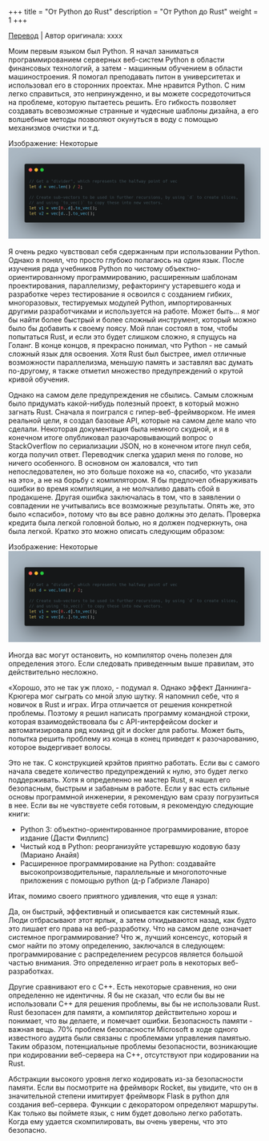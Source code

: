 +++
title = "От Python до Rust"
description = "От Python до Rust"
weight = 1
+++

[Перевод](https://levelup.gitconnected.com/from-python-to-rust-fc43d6985670) | Автор оригинала: xxxx

Моим первым языком был Python. Я начал заниматься программированием серверных веб-систем Python в области финансовых технологий, а затем - машинным обучением в области машиностроения. Я помогал преподавать питон в университетах и использовал его в сторонних проектах. Мне нравится Python. С ним легко справиться, это непринужденно, и вы можете сосредоточиться на проблеме, которую пытаетесь решить. Его гибкость позволяет создавать всевозможные странные и чудесные шаблоны дизайна, а его волшебные методы позволяют окунуться в воду с помощью механизмов очистки и т.д.

Изображение: Некоторые
![](/imgs/posts/1b47232f_01.png)

Я очень редко чувствовал себя сдержанным при использовании Python. Однако я понял, что просто глубоко полагаюсь на один язык. После изучения ряда учебников Python по чистому объектно-ориентированному программированию, расширенным шаблонам проектирования, параллелизму, рефакторингу устаревшего кода и разработке через тестирование я освоился с созданием гибких, многоразовых, тестируемых модулей Python, импортированных другими разработчиками и используется на работе. Может быть… я мог бы найти более быстрый и более сложный инструмент, который можно было бы добавить к своему поясу. Мой план состоял в том, чтобы попытаться Rust, и если это будет слишком сложно, я спущусь на Голанг. В конце концов, я прекрасно понимал, что Python - не самый сложный язык для освоения. Хотя Rust был быстрее, имел отличные возможности параллелизма, меньшую память и заставлял вас думать по-другому, я также отметил множество предупреждений о крутой кривой обучения.

Однако на самом деле предупреждения не сбылись. Самым сложным было придумать какой-нибудь полезный проект, в который можно загнать Rust. Сначала я поигрался с гипер-веб-фреймворком. Не имея реальной цели, я создал базовые API, которые на самом деле мало что сделали. Некоторая документация была немного скудной, и я в конечном итоге опубликовал разочаровывающий вопрос о StackOverflow по сериализации JSON, но в конечном итоге пнул себя, когда получил ответ. Переводчик слегка ударил меня по голове, но ничего особенного. В основном он жаловался, что тип непоследователен, но это больше похоже на «о, спасибо, что указали на это», а не на борьбу с компилятором. Я бы предпочел обнаруживать ошибки во время компиляции, а не молчаливо давать сбой в продакшене. Другая ошибка заключалась в том, что в заявлении о совпадении не учитывались все возможные результаты. Опять же, это было «спасибо», потому что вы все равно должны это делать. Проверка кредита была легкой головной болью, но я должен подчеркнуть, она была легкой. Кратко это можно описать следующим образом:

Изображение: Некоторые
![](/imgs/posts/1b47232f_01.png)

Иногда вас могут остановить, но компилятор очень полезен для определения этого. Если следовать приведенным выше правилам, это действительно несложно.

«Хорошо, это не так уж плохо, - подумал я. Однако эффект Даннинга-Крюгера мог сыграть со мной злую шутку. Я напомнил себе, что я новичок в Rust и играх. Игра отличается от решения конкретной проблемы. Поэтому я решил написать программу командной строки, которая взаимодействовала бы с API-интерфейсом docker и автоматизировала ряд команд git и docker для работы. Может быть, попытка решить проблему из конца в конец приведет к разочарованию, которое выдергивает волосы.

Это не так. С конструкцией крэйтов приятно работать. Если вы с самого начала сведете количество предупреждений к нулю, это будет легко поддерживать. Хотя я определенно не мастер Rust, я нашел его безопасным, быстрым и забавным в работе. Если у вас есть сильные основы программной инженерии, я рекомендую вам сразу погрузиться в нее. Если вы не чувствуете себя готовым, я рекомендую следующие книги: 

- Python 3: объектно-ориентированное программирование, второе издание (Дасти Филлипс)
- Чистый код в Python: реорганизуйте устаревшую кодовую базу (Мариано Анайя)
- Расширенное программирование на Python: создавайте высокопроизводительные, параллельные и многопоточные приложения с помощью python (д-р Габриэле Ланаро)

Итак, помимо своего приятного удивления, что еще я узнал:

Да, он быстрый, эффективный и описывается как системный язык. Люди отбрасывают этот ярлык, а затем откидываются назад, как будто это лишает его права на веб-разработку. Что на самом деле означает системное программирование? Что ж, лучший консенсус, который я смог найти по этому определению, заключался в следующем: программирование с распределением ресурсов является большой частью внимания. Это определенно играет роль в некоторых веб-разработках.

Другие сравнивают его с C++. Есть некоторые сравнения, но они определенно не идентичны. Я бы не сказал, что если бы вы не использовали C++ для решения проблемы, вы бы не использовали Rust. Rust безопасен для памяти, а компилятор действительно хорош и понимает, что вы делаете, и помечает ошибки. Безопасность памяти - важная вещь. 70% проблем безопасности Microsoft в ходе одного известного аудита были связаны с проблемами управления памятью. Таким образом, потенциальные проблемы безопасности, возникающие при кодировании веб-сервера на C++, отсутствуют при кодировании на Rust.

Абстракции высокого уровня легко кодировать из-за безопасности памяти. Если вы посмотрите на фреймворк Rocket, вы увидите, что он в значительной степени имитирует фреймворк Flask в python для создания веб-сервера. Функции с декоратором определяют маршруты. Как только вы поймете язык, с ним будет довольно легко работать. Когда ему удается скомпилировать, вы очень уверены, что это безопасно. 